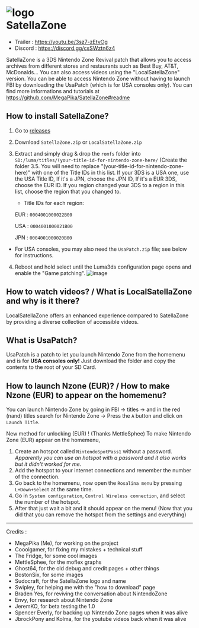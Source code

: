 # ![logo](https://user-images.githubusercontent.com/3537180/183417516-ff1615e3-6bfb-44cc-8aad-d0bd5d7b31a0.png)<br />SatellaZone
* Trailer : https://youtu.be/3sz7-zEtvOg 
* Discord : https://discord.gg/csSWztn6z4  

SatellaZone is a 3DS Nintendo Zone Revival patch that allows you to access archives from different stores and restaurants such as Best Buy, AT&T, McDonalds...
You can also access videos using the "LocalSatellaZone" version.
You can be able to access Nintendo Zone without having to launch FBI by downloading the UsaPatch (which is for USA consoles only).
You can find more informations and tutorials at https://github.com/MegaPika/SatellaZone#readme

## How to install SatellaZone?

1. Go to [releases](https://github.com/MegaPika/SatellaZone/releases/latest)
2. Download `SatellaZone.zip` or `LocalSatellaZone.zip`
3. Extract and simply drag & drop the `romfs` folder into `SD:/luma/titles/(your-title-id-for-nintendo-zone-here/` (Create the folder
3.5. You will need to replace "(your-title-id-for-nintendo-zone-here)" with one of the Title IDs in this list. If your 3DS is a USA one, use the USA Title ID, If it's a JPN, choose the JPN ID, If it's a EUR 3DS, choose the EUR ID. If you region changed your 3DS to a region in this list, choose the region that you changed to.
   * Title IDs for each region:

    EUR : `0004001000022B00`

    USA : `0004001000021B00`

    JPN : `0004001000020B00`

* For USA consoles, you may also need the `UsaPatch.zip` file; see below for instructions.
4. Reboot and hold select until the Luma3ds configuration page opens and enable the "Game patching".
![image](https://github.com/TehFridge/ShutTheCamUp/assets/85436576/cd5bf9e0-483b-4730-bbf4-5e4549d114bc)

## How to watch videos? / What is LocalSatellaZone and why is it there?
LocalSatellaZone offers an enhanced experience compared to SatellaZone by providing a diverse collection of accessible videos.

## What is UsaPatch?

UsaPatch is a patch to let you launch Nintendo Zone from the homemenu and is for **USA consoles only!** Just download the folder and copy the contents to the root of your SD Card.

## How to launch Nzone (EUR)? / How to make Nzone (EUR) to appear on the homemenu?

You can launch Nintendo Zone by going in FBI -> titles -> and in the red (nand) titles search for Nintendo Zone -> Press the `A` button and click on `Launch Title`.

New method for unlocking (EUR) ! (Thanks MettleSphee)
To make Nintendo Zone (EUR) appear on the homemenu,
1. Create an hotspot called `NintendoSpotPass1` without a password. 
*Apparently you can use an hotspot with a password and it also works but it didn't worked for me.*
2. Add the hotspot to your internet connections and remember the number of the connection.
3. Go back to the homemenu, now open the `Rosalina menu` by pressing `L+Down+Select` at the same time.
4. Go in `System configuration`, `Control Wireless connection`, and select the number of the hotspot.
5. After that just wait a bit and it should appear on the menu!
(Now that you did that you can remove the hotspot from the settings and everything)

---
Credits : 
* MegaPika (Me), for working on the project
* Cooolgamer, for fixing my mistakes + technical stuff
* The Fridge, for some cool images
* MettleSphee, for the moflex graphs
* Ghost64, for the old debug and credit pages + other things
* BostonSix, for some images
* Sudocraft, for the SatellaZone logo and name
* Swipley, for helping me with the "how to download" page
* Braden Yes, for reviving the conversation about NintendoZone
* Envy, for research about Nintendo Zone
* JeremKO, for beta testing the 1.0
* Spencer Everly, for backing up Nintendo Zone pages when it was alive
* JbrockPony and Kolma, for the youtube videos back when it was alive
